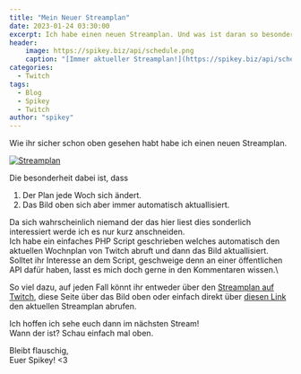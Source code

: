 ```yaml
---
title: "Mein Neuer Streamplan"
date: 2023-01-24 03:30:00
excerpt: Ich habe einen neuen Streamplan. Und was ist daran so besonders? Das musst du schon selber hereausfinden!
header:
    image: https://spikey.biz/api/schedule.png
    caption: "[Immer aktueller Streamplan!](https://spikey.biz/api/schedule.png)"
categories:
  - Twitch
tags:
  - Blog
  - Spikey
  - Twitch
author: "spikey"
---
```


Wie ihr sicher schon oben gesehen habt habe ich einen neuen Streamplan.

[![Streamplan](https://spikey.biz/api/schedule.png)](https://spikey.biz/schedule)

Die besonderheit dabei ist, dass
1. Der Plan jede Woch sich ändert.
2. Das Bild oben sich aber immer automatisch aktuallisiert.

Da sich wahrscheinlich niemand der das hier liest dies sonderlich interessiert werde ich es nur kurz anschneiden.\
Ich habe ein einfaches PHP Script geschrieben welches automatisch den aktuellen Wochnplan von Twitch abruft und dann das Bild aktuallisiert.\
Solltet ihr Interesse an dem Script, geschweige denn an einer öffentlichen API dafür haben, lasst es mich doch gerne in den Kommentaren wissen.\

So viel dazu, auf jeden Fall könnt ihr entweder über den [Streamplan auf Twitch](https://spikey.biz/schedule), diese Seite über das Bild oben oder einfach direkt über [diesen Link](https://spikey.biz/api/schedule.png) den aktuellen Streamplan abrufen.

Ich hoffen ich sehe euch dann im nächsten Stream!\
Wann der ist? Schau einfach mal oben.

Bleibt flauschig,\
Euer Spikey! <3